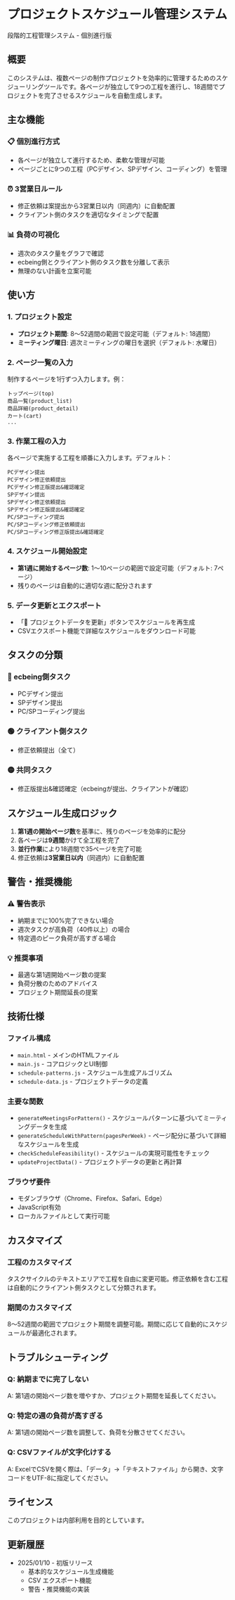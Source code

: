 # プロジェクトスケジュール管理システム

段階的工程管理システム - 個別進行版

## 概要

このシステムは、複数ページの制作プロジェクトを効率的に管理するためのスケジューリングツールです。各ページが独立して9つの工程を進行し、18週間でプロジェクトを完了させるスケジュールを自動生成します。

## 主な機能

### 📋 個別進行方式
- 各ページが独立して進行するため、柔軟な管理が可能
- ページごとに9つの工程（PCデザイン、SPデザイン、コーディング）を管理

### ⏰ 3営業日ルール
- 修正依頼は案提出から3営業日以内（同週内）に自動配置
- クライアント側のタスクを適切なタイミングで配置

### 📊 負荷の可視化
- 週次のタスク量をグラフで確認
- ecbeing側とクライアント側のタスク数を分離して表示
- 無理のない計画を立案可能

## 使い方

### 1. プロジェクト設定
- **プロジェクト期間**: 8〜52週間の範囲で設定可能（デフォルト: 18週間）
- **ミーティング曜日**: 週次ミーティングの曜日を選択（デフォルト: 水曜日）

### 2. ページ一覧の入力
制作するページを1行ずつ入力します。例：
```
トップページ(top)
商品一覧(product_list)
商品詳細(product_detail)
カート(cart)
...
```

### 3. 作業工程の入力
各ページで実施する工程を順番に入力します。デフォルト：
```
PCデザイン提出
PCデザイン修正依頼提出
PCデザイン修正版提出&確認確定
SPデザイン提出
SPデザイン修正依頼提出
SPデザイン修正版提出&確認確定
PC/SPコーディング提出
PC/SPコーディング修正依頼提出
PC/SPコーディング修正版提出&確認確定
```

### 4. スケジュール開始設定
- **第1週に開始するページ数**: 1〜10ページの範囲で設定可能（デフォルト: 7ページ）
- 残りのページは自動的に適切な週に配分されます

### 5. データ更新とエクスポート
- 「🚀 プロジェクトデータを更新」ボタンでスケジュールを再生成
- CSVエクスポート機能で詳細なスケジュールをダウンロード可能

## タスクの分類

### 🔴 ecbeing側タスク
- PCデザイン提出
- SPデザイン提出
- PC/SPコーディング提出

### 🟢 クライアント側タスク
- 修正依頼提出（全て）

### 🟡 共同タスク
- 修正版提出&確認確定（ecbeingが提出、クライアントが確認）

## スケジュール生成ロジック

1. **第1週の開始ページ数**を基準に、残りのページを効率的に配分
2. 各ページは**9週間**かけて全工程を完了
3. **並行作業**により18週間で35ページを完了可能
4. 修正依頼は**3営業日以内**（同週内）に自動配置

## 警告・推奨機能

### ⚠️ 警告表示
- 納期までに100%完了できない場合
- 週次タスクが高負荷（40件以上）の場合
- 特定週のピーク負荷が高すぎる場合

### 💡 推奨事項
- 最適な第1週開始ページ数の提案
- 負荷分散のためのアドバイス
- プロジェクト期間延長の提案

## 技術仕様

### ファイル構成
- `main.html` - メインのHTMLファイル
- `main.js` - コアロジックとUI制御
- `schedule-patterns.js` - スケジュール生成アルゴリズム
- `schedule-data.js` - プロジェクトデータの定義

### 主要な関数
- `generateMeetingsForPattern()` - スケジュールパターンに基づいてミーティングデータを生成
- `generateScheduleWithPattern(pagesPerWeek)` - ページ配分に基づいて詳細なスケジュールを生成
- `checkScheduleFeasibility()` - スケジュールの実現可能性をチェック
- `updateProjectData()` - プロジェクトデータの更新と再計算

### ブラウザ要件
- モダンブラウザ（Chrome、Firefox、Safari、Edge）
- JavaScript有効
- ローカルファイルとして実行可能

## カスタマイズ

### 工程のカスタマイズ
タスクサイクルのテキストエリアで工程を自由に変更可能。修正依頼を含む工程は自動的にクライアント側タスクとして分類されます。

### 期間のカスタマイズ
8〜52週間の範囲でプロジェクト期間を調整可能。期間に応じて自動的にスケジュールが最適化されます。

## トラブルシューティング

### Q: 納期までに完了しない
A: 第1週の開始ページ数を増やすか、プロジェクト期間を延長してください。

### Q: 特定の週の負荷が高すぎる
A: 第1週の開始ページ数を調整して、負荷を分散させてください。

### Q: CSVファイルが文字化けする
A: ExcelでCSVを開く際は、「データ」→「テキストファイル」から開き、文字コードをUTF-8に指定してください。

## ライセンス

このプロジェクトは内部利用を目的としています。

## 更新履歴

- 2025/01/10 - 初版リリース
  - 基本的なスケジュール生成機能
  - CSV エクスポート機能
  - 警告・推奨機能の実装
